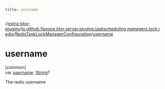 ```yaml
---
title: username
---
```


//[extra-ktor-plugins](../../../index.md)/[io.github.flaxoos.ktor.server.plugins.taskscheduling.managers.lock.redis](../index.md)/[RedisTaskLockManagerConfiguration](index.md)/[username](username.md)

# username

[common]\
var [username](username.md): [String](https://kotlinlang.org/api/latest/jvm/stdlib/kotlin/-string/index.md)?

The redis username




